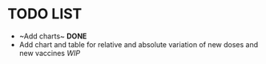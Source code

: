 # TODO LIST

- ~Add charts~ **DONE**
- Add chart and table for relative and absolute variation of new doses and new vaccines *WIP*
